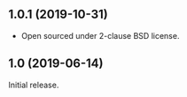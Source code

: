 1.0.1 (2019-10-31)
------------------
 - Open sourced under 2-clause BSD license.

1.0 (2019-06-14)
----------------
Initial release.